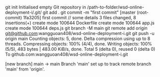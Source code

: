 git init
Initialised empty Git repository in /path-to-folder/wsd-online-deployment-i/.git/
git add .
git commit -m "first commit"
[master (root-commit) 1fa3205] first commit
// some details
3 files changed, 8 insertions(+)
create mode 100644 Dockerfile
create mode 100644 app.js
create mode 100644 deps.js
git branch -M main
git remote add origin git@github.com:wangguoan408/wsd-online-deployment-i.git
git push -u origin main
Counting objects: 5, done.
Delta compression using up to 8 threads.
Compressing objects: 100% (4/4), done.
Writing objects: 100% (5/5), 483 bytes | 483.00 KiB/s, done.
Total 5 (delta 0), reused 0 (delta 0)
To github.com:wangguoan408/wsd-online-deployment-i.git

[new branch] main -> main
Branch 'main' set up to track remote branch 'main' from 'origin'.
